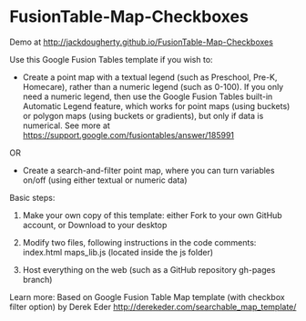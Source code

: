 FusionTable-Map-Checkboxes
==========================
Demo at http://jackdougherty.github.io/FusionTable-Map-Checkboxes

Use this Google Fusion Tables template if you wish to:
- Create a point map with a textual legend (such as Preschool, Pre-K, Homecare), rather than a numeric legend (such as 0-100). If you only need a numeric legend, then use the Google Fusion Tables built-in Automatic Legend feature, which works for point maps (using buckets) or polygon maps (using buckets or gradients), but only if data is numerical. See more at https://support.google.com/fusiontables/answer/185991

OR

- Create a search-and-filter point map, where you can turn variables on/off (using either textual or numeric data)

Basic steps:

1) Make your own copy of this template: either Fork to your own GitHub account, or Download to your desktop

2) Modify two files, following instructions in the code comments:
index.html
maps_lib.js (located inside the js folder)

3) Host everything on the web (such as a GitHub repository gh-pages branch)

Learn more:
Based on Google Fusion Table Map template (with checkbox filter option) by Derek Eder
http://derekeder.com/searchable_map_template/
